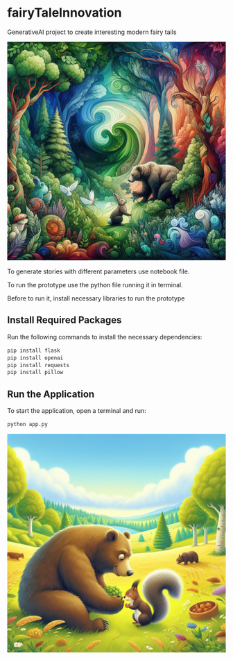# fairyTaleInnovation
GenerativeAI project to create interesting modern fairy tails 

![](bear_and_rabbit.png)

To generate stories with different parameters use notebook file.

To run the prototype use the python file running it in terminal.

Before to run it, install necessary libraries to run the prototype

## Install Required Packages

Run the following commands to install the necessary dependencies:

```sh
pip install flask
pip install openai
pip install requests
pip install pillow
```

## Run the Application

To start the application, open a terminal and run:

```sh
python app.py
```
![](bear_and_squirell.png)
